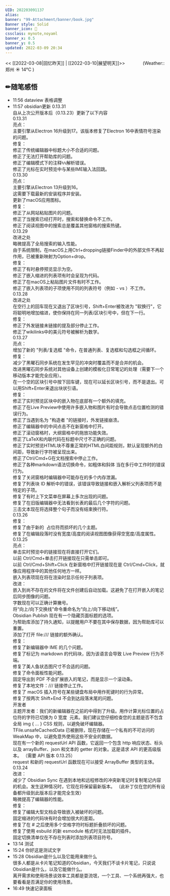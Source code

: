 ```yaml
---
UID: 202203091137 
alias:
banner: "99-Attachment/banner/book.jpg"
Banner style: Solid
banner_icon: 📔
cssclass: mynote,noyaml
banner_x: 0.5
banner_y: 0.5
updated: 2022-03-09 20:34
---
```

<< [[2022-03-08|回忆昨天]] | [[2022-03-10|展望明天]]>>　　　　(Weather::郑州 ☀️   14°C
)

## ✏随笔感悟


- 11:56 dataview 表格调整 <br>
- 11:57 obsidian更新 0.13.31<br>自从上次公开版本后（0.13.23）更新了以下内容<br>0.13.31<br>亮点：<br>主要引擎从Electron 16升级到17。该版本修复了Electron 16中表情符号渲染的问题。<br>修复：<br>修正了传统编辑器中标题大小不合适的问题。<br>修正了无法打开帮助库的问题。<br>修正了编辑模式下的注释`%%`解析错误。<br>修正了光标在实时预览中与某些IME输入法回跳。<br>0.13.30<br>亮点：<br>主要引擎从Electron 13升级到16。<br>这需要下载最新的安装程序并安装。<br>更新了macOS应用图标。<br>修复：<br>修正了从网站粘贴图片的问题。<br>修正了当搜索已经打开时，搜索和替换命令不工作。<br>修正了阅读视图中的搜索总是覆盖其他窗格的搜索热键。<br>0.13.29<br>改进之处<br>略微提高了全局搜索的输入性能。<br>由于系统限制，在macOS上用Ctrl+dropping链接Finder中的外部文件不再起作用，已被重新映射为Option+drop。<br>修复：<br>修正了有时悬停预览显示为空。<br>修正了嵌入缩进的列表项有时会呈现为代码。<br>修正了在macOS上粘贴图片文件有时不工作。<br>修正了嵌入列表项的子项使用不同的列表符号（例如 - vs ）不工作。<br>0.13.28<br>改进之处<br>在空行上的回车现在又退出了区块引号，Shift+Enter被改进为 "软换行"，它将聪明地增加缩进，使你保持在同一列表/区块引号中，但在下一行。<br>修复：<br>修正了外发链接未链接的提及部分停止工作。<br>修正了wikilinks中的美元符号被解析为数学。<br>0.13.27<br>亮点：<br>增加了新的 "列表/复选框 "命令，在普通列表、复选框和勾选框之间循环。<br>修复：<br>减少了黑曜石同步系统在发生罕见的冲突时覆盖而不是合并的机会。<br>改进黑曜石同步系统对其他设备上创建的模板化日常笔记的处理（需要下一个移动版本才能完全应用）。<br>在一个空的区块引号中按下回车键，现在可以延长区块引号，而不是退出。可以用Shift+Enter来退出块状引语。<br>修复：<br>修正了实时预览区块中的嵌入物在底部有一个额外的填充。<br>修正了在Live Preview中使用许多嵌入物和图片有时会导致点击位置检测的错误行为。<br>修正了当遇到名为 "构造者 "的链接时，外发链接崩溃。<br>修正了编辑器中的中间点击不在新窗格中打开。<br>修正了滚动窗格时，大纲窗格中的拖放功能失效。<br>修正了LaTeX和内联代码在标题中尺寸不正确的问题。<br>修正了实时预览HTML块不尊重正常的HTML白间距规则，默认呈现额外的白间距，导致新行字符被呈现出来。<br>修正了Ctrl/Cmd+G在文档搜索中停止工作。<br>修正了各种markdown语法切换命令，如粗体和斜体 当在多行中工作时的错误行为。<br>修复了关闭窗格时编辑器中可能存在的多个内存泄漏。<br>修复了列表块 ID 解析中的错误，该错误导致链接和嵌入解析父列表项而不是特定的子项。<br>修复了有时上下文菜单在屏幕上多次出现的问题。<br>修复了在旧版编辑器中无法看到长表的最后几个字符的问题。<br>三击文本现在将选择整个句子而没有结束换行符。<br>0.13.26<br>修复：<br>修复了由于新的 <img> 占位符而损坏的几个主题。<br>修复了在编辑段落时没有宽度/高度的阅读视图图像获得空宽度/高度属性。<br>0.13.25<br>亮点：<br>单击实时预览中的链接现在将直接打开它们。<br>以前 Ctrl/Cmd+单击打开链接现在只需单击即可。<br>以前 Ctrl/Cmd+Shift+Click 在新窗格中打开链接现在是 Ctrl/Cmd+Click，就像应用程序中的其他任何地方一样。<br>嵌入列表项现在将在渲染时显示任何子列表项。<br>改进：<br>嵌入到尚不存在的文件将在文件创建后自动加载。这避免了在打开嵌入的笔记后同步图像的问题。<br>字数现在可以正确计算撇号。<br>将“向上/向下交换线”命令重命名为“向上/向下移动线”。<br>Obsidian Publish 现在有一个隐藏页面标题的选项。<br>为帮助库添加了持久通知，以提醒用户不要在其中保存数据，因为帮助库可以重置。<br>添加了打开 file:/// 链接的额外确认。<br>修复：<br>修复了新编辑器中 IME 的几个问题。<br>修复了标记为 markdown 的代码块，因为该语言会导致 Live Preview 行为不端。<br>修复了美人鱼状态图尺寸不合适的问题。<br>修复了命令面板性能问题。<br>固定导出到 PDF 不会扩展嵌入的笔记，而是显示一个滚动条。<br>修复了本地文件：/// 链接停止工作。<br>修复了 macOS 插入符号在某些键盘布局中用作死键时的行为异常。<br>修复了按两次 Shift+End 不会到达段落末尾的问题。<br>开发者<br>主题开发者：我们的新编辑器在之前的 &ZeroWidthSpace; 中得到了升级。用作计算光标位置的占位符的字符已切换为 0 宽度 <img> 元素。我们建议您仔细检查您的主题是否不包含全局 img { ... } CSS 规则，以避免破坏编辑器。<br>TFile.unsafeCachedData 已被删除，现在存储在一个私有的不可访问的 WeakMap 中，以避免意外使用这些不安全的数据。<br>现在有一个新的 requestUrl API 函数，它返回一个包含 http 响应状态、标头以及 arrayBuffer、json 和文本的 getter 的对象。这是请求 API 的更高级版本。 （需要 API 版本 0.13.25）<br>request 和新的 requestUrl 函数现在可以接受 ArrayBuffer 类型的主体。<br>0.13.24<br>改进：<br>减少了 Obsidian Sync 在遇到本地和远程修改的冲突新笔记时复制笔记内容的机会。发生这种情况时，它现在将保留最新版本。 （此补丁仅在您的所有设备都升级到此版本后才能完全生效）<br>略微提高了编辑器的性能。<br>修复：<br>修复了编辑大型文档会导致嵌入被破坏的问题。<br>固定缩进的代码块有时会增加很大的差距。<br>修复了在 # 之后使用多个空格字符时标题折叠损坏的问题。<br>修复了使用 esbuild 的新 esmodule 格式时无法加载的插件。<br>固定切换清单仅在不存在列表时添加列表项目符号。<br>
- 13:14 测试
- 15:24 你好这是测试文字
- 15:28 Obsidian是什么以及它能用来做什么<br>很多人都是从卡片笔记知道的Obsidian，今天我们不谈卡片笔记，只说说Obsidian是什么，以及它能做什么。<br>离开需求和使用场景谈效率工具都是耍流氓，一个工具、一个系统再强大，也要看看是否满足你的使用场景。
- 16:49 快速记录面板